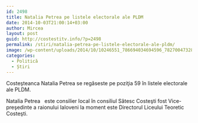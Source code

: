 ```yaml
---
id: 2498
title: Natalia Petrea pe listele electorale ale PLDM
date: 2014-10-03T21:00:14+03:00
author: Mircea
layout: post
guid: http://costestitv.info/?p=2498
permalink: /stiri/natalia-petrea-pe-listele-electorale-ale-pldm/
image: /wp-content/uploads/2014/10/10246551_786694034694596_7827004732899422693_n3.jpg
categories:
  - Politică
  - Știri
---
```

Costeşteanca Natalia Petrea se regăseste pe poziţia 59 în listele electorale ale PLDM.<!--more-->

<span id="more-2494"></span>

Natalia Petrea   este consilier local în consiliul Sătesc Costeşti fost Vice-preşedinte a raionului Ialoveni la moment este Directorul Liceului Teoretic Costeşti.